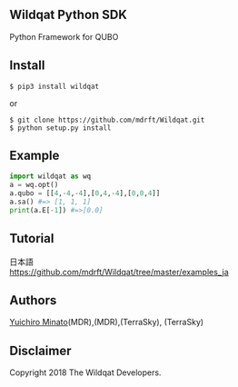 Wildqat Python SDK
--------
Python Framework for QUBO 

Install
--------------------

```
$ pip3 install wildqat
```

or

```
$ git clone https://github.com/mdrft/Wildqat.git
$ python setup.py install
```

Example
-------

```python
import wildqat as wq
a = wq.opt()
a.qubo = [[4,-4,-4],[0,4,-4],[0,0,4]]
a.sa() #=> [1, 1, 1]
print(a.E[-1]) #=>[0.0]
```

Tutorial
----------

日本語  
https://github.com/mdrft/Wildqat/tree/master/examples_ja

Authors
----------
<a href="https://github.com/minatoyuichiro">Yuichiro Minato</a>(MDR),(MDR),(TerraSky), (TerraSky)

Disclaimer
----------
Copyright 2018 The Wildqat Developers.

